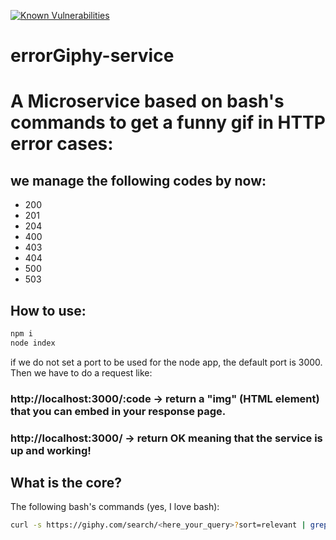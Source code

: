 [![Known Vulnerabilities](https://snyk.io/test/github/mrm8488/errorgiphy-service/badge.svg)](https://snyk.io/test/github/mrm8488/errorgiphy-service)
# errorGiphy-service
# A Microservice based on bash's commands to get a funny gif in HTTP error cases:
## we manage the following codes by now:
- 200
- 201
- 204
- 400
- 403
- 404
- 500
- 503

## How to use:

```js
npm i
node index
```
if we do not set a port to be used for the node app, the default port is 3000.
Then we have to do a request like:
### http://localhost:3000/:code -> return a "img" (HTML element) that you can embed in your response page.
### http://localhost:3000/ -> return OK meaning that the service is up and working!

## What is the core?
The following bash's commands (yes, I love bash):

```sh
curl -s https://giphy.com/search/<here_your_query>?sort=relevant | grep url | head -n 1 | tr -s " " | cut -f4 -d " " | cut -f2 -d "=" | tr -d ">"`
```


